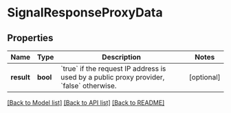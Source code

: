 # SignalResponseProxyData

## Properties
Name | Type | Description | Notes
------------ | ------------- | ------------- | -------------
**result** | **bool** | &#x60;true&#x60; if the request IP address is used by a public proxy provider, &#x60;false&#x60; otherwise.  | [optional] 

[[Back to Model list]](../README.md#documentation-for-models) [[Back to API list]](../README.md#documentation-for-api-endpoints) [[Back to README]](../README.md)

